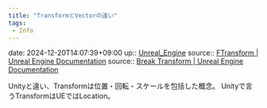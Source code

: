 ```yaml
---
title: "TransformとVectorの違い"
tags:
 - Info
---
```


date: 2024-12-20T14:07:39+09:00
up:: [Unreal_Engine](../Bar/App/Unreal_Engine.md)
source:: [FTransform | Unreal Engine Documentation](https://docs.unrealengine.com/4.26/en-US/API/Runtime/Core/Math/FTransform/)
source:: [Break Transform | Unreal Engine Documentation](https://docs.unrealengine.com/4.27/en-US/BlueprintAPI/Math/Transform/BreakTransform/)

Unityと違い、Transformは位置・回転・スケールを包括した概念。
Unityで言うTransformはUEではLocation。